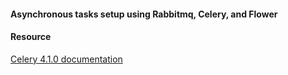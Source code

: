 #### Asynchronous tasks setup using Rabbitmq, Celery, and Flower ####

#### Resource
[Celery 4.1.0 documentation](http://docs.celeryproject.org/en/latest/index.html)


